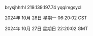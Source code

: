brysjhhrhl 219.139.197.74 yqqlmgsycl

2024年 10月 28日 星期一 06:20:02 CST

2024年 10月 27日 星期日 22:20:02 GMT
